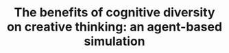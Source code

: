 ---
title: "The benefits of cognitive diversity on creative thinking: an agent-based simulation"
description: "I have a strong interest in social cognition, and especially in how interacting with others shapes the way we think and act. In this project (a collaboration with Kristian Tylén from Aarhus University), we use agent-based simulations to investigate whether and how performing a problem solving task with others makes us come up with better and more creative solutions. We make artificial agents with different word2vec models as semantic memories perform an iterative word association task.  \n
We find that, when performing the association game with a partner, agents tend to produce longer and more creative association chains, and that increasing diversity in their semantic memories promotes more creative behavior. We are currently writing this up as a short conference paper and a more extensive journal submission.  \n
Code (which will soon be tidied up!) is publicly available [here](https://github.com/rbroc/diversity_abm)."
repo: "ABM_diversity"
tags: ["agent-based modeling", "social cognition", "problem solving", "creativity"]
weight: 5
draft: false
---